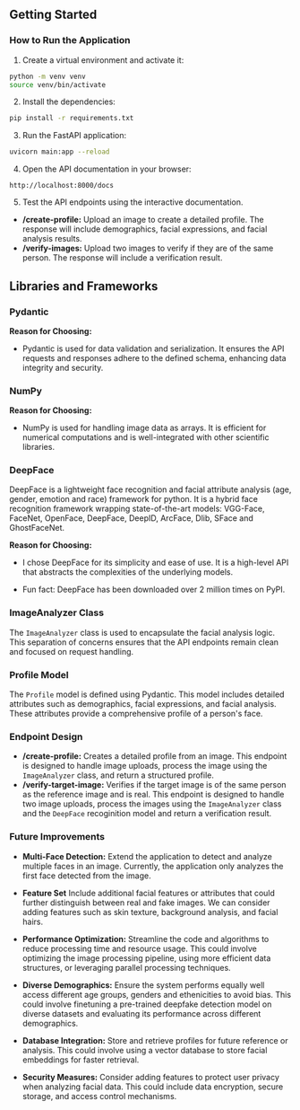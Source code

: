## Getting Started
### How to Run the Application
1. Create a virtual environment and activate it:
```bash
python -m venv venv
source venv/bin/activate
```

2. Install the dependencies:
```bash
pip install -r requirements.txt
```

3. Run the FastAPI application:
```bash
uvicorn main:app --reload
```

4. Open the API documentation in your browser:
```
http://localhost:8000/docs
```

5. Test the API endpoints using the interactive documentation.
- **/create-profile:** Upload an image to create a detailed profile. The response will include demographics, facial expressions, and facial analysis results.
- **/verify-images:** Upload two images to verify if they are of the same person. The response will include a verification result. 


## Libraries and Frameworks
### Pydantic
**Reason for Choosing:**
- Pydantic is used for data validation and serialization. It ensures the API requests and responses adhere to the defined schema, enhancing data integrity and security.

### NumPy
**Reason for Choosing:**
- NumPy is used for handling image data as arrays. It is efficient for numerical computations and is well-integrated with other scientific libraries.

### DeepFace
DeepFace is a lightweight face recognition and facial attribute analysis (age, gender, emotion and race) framework for python. It is a hybrid face recognition framework wrapping state-of-the-art models: VGG-Face, FaceNet, OpenFace, DeepFace, DeepID, ArcFace, Dlib, SFace and GhostFaceNet. 

**Reason for Choosing:**

- I chose DeepFace for its simplicity and ease of use. It is a high-level API that abstracts the complexities of the underlying models. 

- Fun fact: DeepFace has been downloaded over 2 million times on PyPI.

### ImageAnalyzer Class
The `ImageAnalyzer` class is used to encapsulate the facial analysis logic. This separation of concerns ensures that the API endpoints remain clean and focused on request handling.

### Profile Model
The `Profile` model is defined using Pydantic. This model includes detailed attributes such as demographics, facial expressions, and facial analysis. These attributes provide a comprehensive profile of a person's face.

### Endpoint Design
- **/create-profile:** Creates a detailed profile from an image. This endpoint is designed to handle image uploads, process the image using the `ImageAnalyzer` class, and return a structured profile.
- **/verify-target-image:** Verifies if the target image is of the same person as the reference image and is real. This endpoint is designed to handle two image uploads, process the images using the `ImageAnalyzer` class and the `DeepFace` recoginition model and return a verification result.

### Future Improvements
- **Multi-Face Detection:** Extend the application to detect and analyze multiple faces in an image. Currently, the application only analyzes the first face detected from the image. 

- **Feature Set** Include additional facial features or attributes that could further distinguish between real and fake images. We can consider adding features such as skin texture, background analysis, and facial hairs.

- **Performance Optimization:** Streamline the code and algorithms to reduce processing time and resource usage. This could involve optimizing the image processing pipeline, using more efficient data structures, or leveraging parallel processing techniques.

- **Diverse Demographics:** Ensure the system performs equally well access different age groups, genders and ethenicities to avoid bias. This could involve finetuning a pre-trained deepfake detection model on diverse datasets and evaluating its performance across different demographics.

- **Database Integration:** Store and retrieve profiles for future reference or analysis. This could involve using a vector database to store facial embeddings for faster retrieval.

- **Security Measures:** Consider adding features to protect user privacy when analyzing facial data. This could include data encryption, secure storage, and access control mechanisms.


